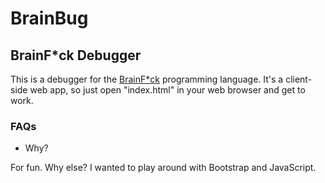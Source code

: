 # BrainBug
## BrainF\*ck Debugger

This is a debugger for the [BrainF\*ck](http://en.wikipedia.org/wiki/Brainfuck) programming language. It's a client-side web app, so just open "index.html" in your web browser and get to work.

### FAQs

* Why?

For fun. Why else? I wanted to play around with Bootstrap and JavaScript.
